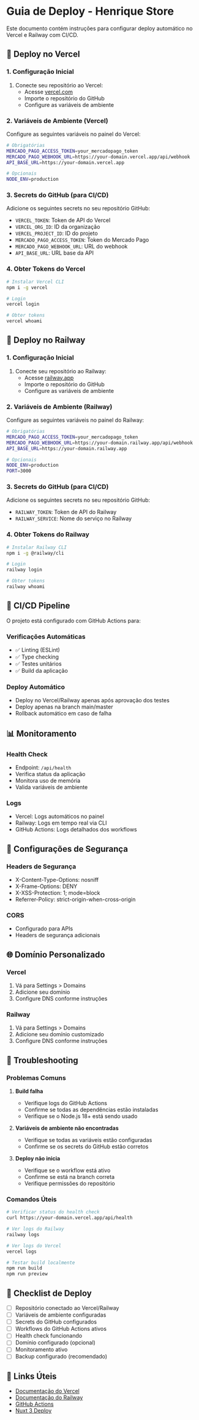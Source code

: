 # Guia de Deploy - Henrique Store

Este documento contém instruções para configurar deploy automático no Vercel e Railway com CI/CD.

## 🚀 Deploy no Vercel

### 1. Configuração Inicial

1. Conecte seu repositório ao Vercel:
   - Acesse [vercel.com](https://vercel.com)
   - Importe o repositório do GitHub
   - Configure as variáveis de ambiente

### 2. Variáveis de Ambiente (Vercel)

Configure as seguintes variáveis no painel do Vercel:

```bash
# Obrigatórias
MERCADO_PAGO_ACCESS_TOKEN=your_mercadopago_token
MERCADO_PAGO_WEBHOOK_URL=https://your-domain.vercel.app/api/webhook
API_BASE_URL=https://your-domain.vercel.app

# Opcionais
NODE_ENV=production
```

### 3. Secrets do GitHub (para CI/CD)

Adicione os seguintes secrets no seu repositório GitHub:

- `VERCEL_TOKEN`: Token de API do Vercel
- `VERCEL_ORG_ID`: ID da organização
- `VERCEL_PROJECT_ID`: ID do projeto
- `MERCADO_PAGO_ACCESS_TOKEN`: Token do Mercado Pago
- `MERCADO_PAGO_WEBHOOK_URL`: URL do webhook
- `API_BASE_URL`: URL base da API

### 4. Obter Tokens do Vercel

```bash
# Instalar Vercel CLI
npm i -g vercel

# Login
vercel login

# Obter tokens
vercel whoami
```

## 🚂 Deploy no Railway

### 1. Configuração Inicial

1. Conecte seu repositório ao Railway:
   - Acesse [railway.app](https://railway.app)
   - Importe o repositório do GitHub
   - Configure as variáveis de ambiente

### 2. Variáveis de Ambiente (Railway)

Configure as seguintes variáveis no painel do Railway:

```bash
# Obrigatórias
MERCADO_PAGO_ACCESS_TOKEN=your_mercadopago_token
MERCADO_PAGO_WEBHOOK_URL=https://your-domain.railway.app/api/webhook
API_BASE_URL=https://your-domain.railway.app

# Opcionais
NODE_ENV=production
PORT=3000
```

### 3. Secrets do GitHub (para CI/CD)

Adicione os seguintes secrets no seu repositório GitHub:

- `RAILWAY_TOKEN`: Token de API do Railway
- `RAILWAY_SERVICE`: Nome do serviço no Railway

### 4. Obter Tokens do Railway

```bash
# Instalar Railway CLI
npm i -g @railway/cli

# Login
railway login

# Obter tokens
railway whoami
```

## 🔄 CI/CD Pipeline

O projeto está configurado com GitHub Actions para:

### Verificações Automáticas

- ✅ Linting (ESLint)
- ✅ Type checking
- ✅ Testes unitários
- ✅ Build da aplicação

### Deploy Automático

- Deploy no Vercel/Railway apenas após aprovação dos testes
- Deploy apenas na branch main/master
- Rollback automático em caso de falha

## 📊 Monitoramento

### Health Check

- Endpoint: `/api/health`
- Verifica status da aplicação
- Monitora uso de memória
- Valida variáveis de ambiente

### Logs

- Vercel: Logs automáticos no painel
- Railway: Logs em tempo real via CLI
- GitHub Actions: Logs detalhados dos workflows

## 🔧 Configurações de Segurança

### Headers de Segurança

- X-Content-Type-Options: nosniff
- X-Frame-Options: DENY
- X-XSS-Protection: 1; mode=block
- Referrer-Policy: strict-origin-when-cross-origin

### CORS

- Configurado para APIs
- Headers de segurança adicionais

## 🌐 Domínio Personalizado

### Vercel

1. Vá para Settings > Domains
2. Adicione seu domínio
3. Configure DNS conforme instruções

### Railway

1. Vá para Settings > Domains
2. Adicione seu domínio customizado
3. Configure DNS conforme instruções

## 🚨 Troubleshooting

### Problemas Comuns

1. **Build falha**

   - Verifique logs do GitHub Actions
   - Confirme se todas as dependências estão instaladas
   - Verifique se o Node.js 18+ está sendo usado

2. **Variáveis de ambiente não encontradas**

   - Verifique se todas as variáveis estão configuradas
   - Confirme se os secrets do GitHub estão corretos

3. **Deploy não inicia**
   - Verifique se o workflow está ativo
   - Confirme se está na branch correta
   - Verifique permissões do repositório

### Comandos Úteis

```bash
# Verificar status do health check
curl https://your-domain.vercel.app/api/health

# Ver logs do Railway
railway logs

# Ver logs do Vercel
vercel logs

# Testar build localmente
npm run build
npm run preview
```

## 📝 Checklist de Deploy

- [ ] Repositório conectado ao Vercel/Railway
- [ ] Variáveis de ambiente configuradas
- [ ] Secrets do GitHub configurados
- [ ] Workflows do GitHub Actions ativos
- [ ] Health check funcionando
- [ ] Domínio configurado (opcional)
- [ ] Monitoramento ativo
- [ ] Backup configurado (recomendado)

## 🔗 Links Úteis

- [Documentação do Vercel](https://vercel.com/docs)
- [Documentação do Railway](https://docs.railway.app)
- [GitHub Actions](https://docs.github.com/en/actions)
- [Nuxt 3 Deploy](https://nuxt.com/docs/getting-started/deployment)
